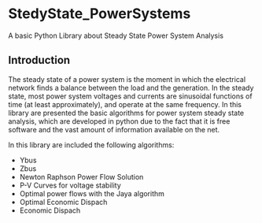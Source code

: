 # StedyState_PowerSystems
A basic Python Library about Steady State Power System Analysis
## Introduction
The steady state of a power system is the moment in which the electrical network finds a balance between the load and the generation. In the steady state, most power system voltages and currents are sinusoidal functions of time (at least approximately), and operate at the same frequency.
In this library are presented the basic algorithms for power system steady state analysis, which are developed in python due to the fact that it is free software and the vast amount of information available on the net. 

In this library are included the following algorithms:
- Ybus
- Zbus
- Newton Raphson Power Flow Solution
- P-V Curves for voltage stability
- Optimal power flows with the Jaya algorithm
- Optimal Economic Dispach
- Economic Dispach
